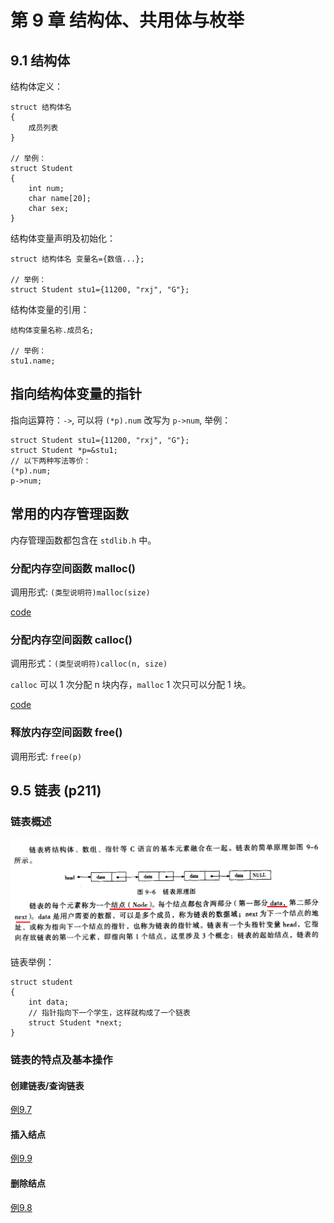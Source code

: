 # 第 9 章 结构体、共用体与枚举

## 9.1 结构体

结构体定义：

```
struct 结构体名
{
    成员列表
}

// 举例：
struct Student
{
    int num;
    char name[20];
    char sex;
}
```

结构体变量声明及初始化：

```
struct 结构体名 变量名={数值...};

// 举例：
struct Student stu1={11200, "rxj", "G"};
```

结构体变量的引用：

```
结构体变量名称.成员名;

// 举例：
stu1.name;
```

## 指向结构体变量的指针

指向运算符：`->`, 可以将 `(*p).num` 改写为 `p->num`, 举例：

```
struct Student stu1={11200, "rxj", "G"};
struct Student *p=&stu1;
// 以下两种写法等价：
(*p).num;
p->num;
```

## 常用的内存管理函数

内存管理函数都包含在 `stdlib.h` 中。

### 分配内存空间函数 malloc()

调用形式: `(类型说明符)malloc(size)`

[code](example.malloc.c)

### 分配内存空间函数 calloc()

调用形式：`(类型说明符)calloc(n, size)`

`calloc` 可以 1 次分配 n 块内存，`malloc` 1 次只可以分配 1 块。

[code](example.calloc.c)

### 释放内存空间函数 free()

调用形式: `free(p)`

## 9.5 链表 (p211)

### 链表概述

![linked list](chian.png)

链表举例：

```
struct student
{
    int data;
    // 指针指向下一个学生，这样就构成了一个链表
    struct Student *next;    
}
```

### 链表的特点及基本操作

#### 创建链表/查询链表

[例9.7](9.7.c)

#### 插入结点

[例9.9](9.9.c)

#### 删除结点

[例9.8](9.8.c)